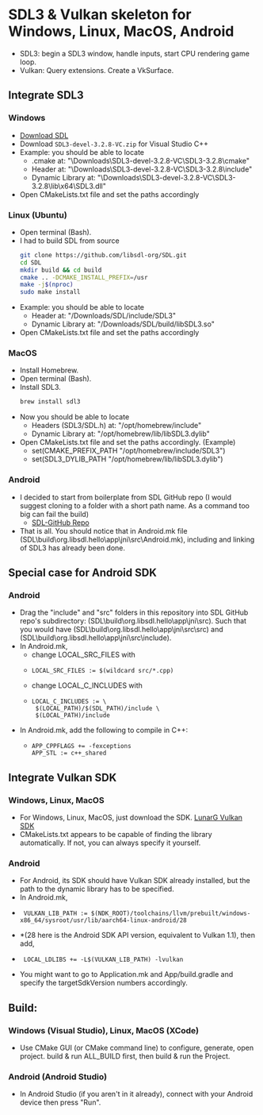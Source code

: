 # SDL3 & Vulkan skeleton for Windows, Linux, MacOS, Android
- SDL3: begin a SDL3 window, handle inputs, start CPU rendering game loop.
- Vulkan: Query extensions. Create a VkSurface.
## Integrate SDL3
### Windows
- [Download SDL](https://github.com/libsdl-org/SDL/releases)
- Download `SDL3-devel-3.2.8-VC.zip` for Visual Studio C++
- Example: you should be able to locate
   - .cmake at: "\Downloads\SDL3-devel-3.2.8-VC\SDL3-3.2.8\cmake"
   - Header at: "\Downloads\SDL3-devel-3.2.8-VC\SDL3-3.2.8\include"
   - Dynamic Library at: "\Downloads\SDL3-devel-3.2.8-VC\SDL3-3.2.8\lib\x64\SDL3.dll"
- Open CMakeLists.txt file and set the paths accordingly
### Linux (Ubuntu)
- Open terminal (Bash).
- I had to build SDL from source
   ```bash
   git clone https://github.com/libsdl-org/SDL.git
   cd SDL
   mkdir build && cd build
   cmake .. -DCMAKE_INSTALL_PREFIX=/usr
   make -j$(nproc)
   sudo make install
- Example: you should be able to locate
   - Header at: "/Downloads/SDL/include/SDL3"
   - Dynamic Library at: "/Downloads/SDL/build/libSDL3.so"
- Open CMakeLists.txt file and set the paths accordingly

### MacOS
- Install Homebrew.
- Open terminal (Bash).
- Install SDL3.
   ```bash
   brew install sdl3
- Now you should be able to locate
   - Headers (SDL3/SDL.h) at: "/opt/homebrew/include"
   - Dynamic Library at: "/opt/homebrew/lib/libSDL3.dylib"
- Open CMakeLists.txt file and set the paths accordingly. (Example)
   - set(CMAKE_PREFIX_PATH "/opt/homebrew/include/SDL3")
   - set(SDL3_DYLIB_PATH "/opt/homebrew/lib/libSDL3.dylib")
 
 ### Android
- I decided to start from boilerplate from SDL GitHub repo (I would suggest cloning to a folder with a short path name. As a command too big can fail the build)
   - [SDL-GitHub Repo](https://github.com/libsdl-org/SDL/blob/main/docs/INTRO-androidstudio.md)
- That is all. You should notice that in Android.mk file (SDL\build\org.libsdl.hello\app\jni\src\Android.mk), including and linking of SDL3 has already been done.
## Special case for Android SDK
### Android
- Drag the "include" and "src" folders in this repository into SDL GitHub repo's subdirectory: (SDL\build\org.libsdl.hello\app\jni\src). Such that you would have (SDL\build\org.libsdl.hello\app\jni\src\src) and (SDL\build\org.libsdl.hello\app\jni\src\include).
- In Android.mk,
   - change LOCAL_SRC_FILES with
   - ```make
     LOCAL_SRC_FILES := $(wildcard src/*.cpp)
   - change LOCAL_C_INCLUDES with
   - ```make
     LOCAL_C_INCLUDES := \
      $(LOCAL_PATH)/$(SDL_PATH)/include \
      $(LOCAL_PATH)/include
- In Android.mk, add the following to compile in C++:
   - ```make
     APP_CPPFLAGS += -fexceptions
     APP_STL := c++_shared
## Integrate Vulkan SDK
### Windows, Linux, MacOS
- For Windows, Linux, MacOS, just download the SDK. [LunarG Vulkan SDK](https://vulkan.lunarg.com/)
- CMakeLists.txt appears to be capable of finding the library automatically. If not, you can always specify it yourself.
### Android
- For Android, its SDK should have Vulkan SDK already installed, but the path to the dynamic library has to be specified.
- In Android.mk, 
- ```make
   VULKAN_LIB_PATH := $(NDK_ROOT)/toolchains/llvm/prebuilt/windows-x86_64/sysroot/usr/lib/aarch64-linux-android/28
- *(28 here is the Android SDK API version, equivalent to Vulkan 1.1), then add,
- ```make
   LOCAL_LDLIBS += -L$(VULKAN_LIB_PATH) -lvulkan
- You might want to go to Application.mk and App/build.gradle and specify the targetSdkVersion numbers accordingly.
## Build:
### Windows (Visual Studio), Linux, MacOS (XCode)
- Use CMake GUI (or CMake command line) to configure, generate, open project. build & run ALL_BUILD first, then build & run the Project. 
### Android (Android Studio)
- In Android Studio (if you aren't in it already), connect with your Android device then press "Run".
